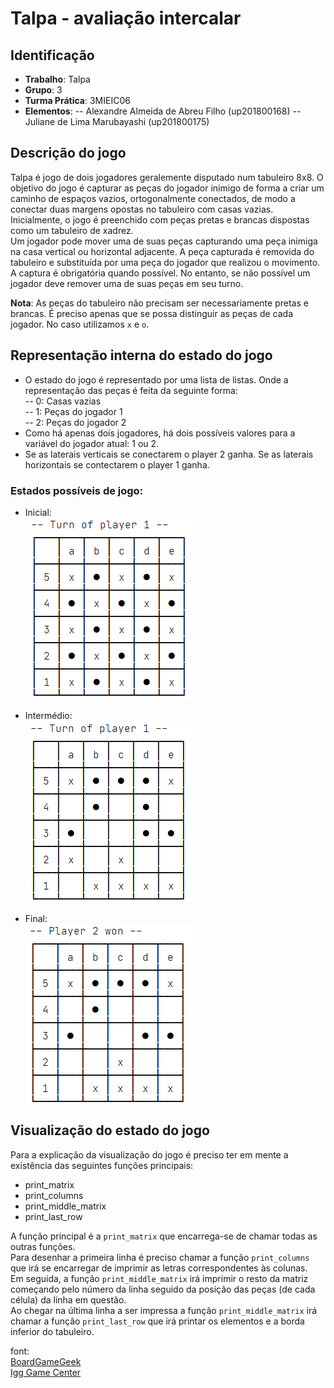 # Talpa - avaliação intercalar 

## Identificação 
- __Trabalho__: Talpa  
- __Grupo__: 3  
- __Turma Prática__: 3MIEIC06
- __Elementos__: 
-- Alexandre Almeida de Abreu Filho (up201800168)
-- Juliane de Lima Marubayashi (up201800175)

## Descrição do jogo
Talpa é jogo de dois jogadores geralemente disputado num tabuleiro 8x8. O objetivo do jogo é capturar as peças do jogador inimigo de forma a criar um caminho de espaços vazios, ortogonalmente conectados, de modo a conectar duas margens opostas no tabuleiro com casas vazias.  
Inicialmente, o jogo é preenchido com peças pretas e brancas dispostas como um tabuleiro de xadrez.  
Um jogador pode mover uma de suas peças capturando uma peça inimiga na casa vertical ou horizontal adjacente. A peça capturada é removida do tabuleiro e substituída por uma peça do jogador que realizou o movimento.  
A captura é obrigatória quando possível. No entanto, se não possível um jogador deve remover uma de suas peças em seu turno.  



__Nota__: As peças do tabuleiro não precisam ser necessariamente pretas e brancas. É preciso apenas que se possa distinguir as peças de cada jogador. No caso utilizamos `x` e `o`.  

## Representação interna do estado do jogo
- O estado do jogo é representado por uma lista de listas. Onde a representação das peças é feita da seguinte forma:  
-- 0: Casas vazias  
-- 1: Peças do jogador 1  
-- 2: Peças do jogador 2  
- Como há apenas dois jogadores, há dois possíveis valores para a variável do jogador atual: 1 ou 2.   
- Se as laterais verticais se conectarem o player 2 ganha. Se as laterais horizontais se contectarem o player 1 ganha.  

### Estados possíveis de jogo:
- Inicial:   
![](/img/initial.png)   


- Intermédio:   
![](/img/middle.png)  


- Final:   
![](/img/end.png)  

## Visualização do estado do jogo
Para a explicação da visualização do jogo é preciso ter em mente a existência das seguintes funções principais: 
- print_matrix  
- print_columns  
- print_middle_matrix  
- print_last_row  

A função principal é a `print_matrix` que encarrega-se de chamar todas as outras funções.  
Para desenhar a primeira linha é preciso chamar a função `print_columns` que irá se encarregar de imprimir as letras correspondentes às colunas.  
Em seguida, a função `print_middle_matrix` irá imprimir o resto da matriz começando pelo número da linha seguido da posição das peças (de cada célula) da linha em questão.  
Ao chegar na última linha a ser impressa a função `print_middle_matrix` irá chamar a função `print_last_row` que irá printar os elementos e a borda inferior do tabuleiro.  

font:   
[BoardGameGeek](https://boardgamegeek.com/boardgame/80657/talpa)  
[Igg Game Center](http://www.iggamecenter.com/info/pt/talpa.html)

